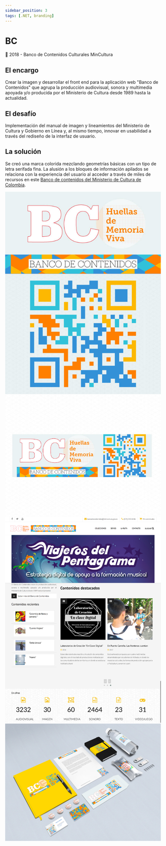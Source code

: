 ```yaml
---
sidebar_position: 3
tags: [.NET, branding]
---
```


# BC

📆 2018 - Banco de Contenidos Culturales MinCultura

## El encargo

Crear la imagen y desarrollar el front end para la aplicación web "Banco de Contenidos" que agrupa la producción audiovisual, sonora y multimedia apoyada y/o producida por el Ministerio de Cultura desde 1989 hasta la actualidad.

## El desafío

Implementación del manual de imagen y lineamientos del Ministerio de Cultura y Gobierno en Línea y, al mismo tiempo, innovar en usabilidad a través del rediseño de la interfaz de usuario.

## La solución

Se creó una marca colorida mezclando geometrías básicas con un tipo de letra serifada fina. La alusión a los bloques de información apilados se relaciona con la experiencia del usuario al acceder a través de miles de recursos en este [Banco de contenidos del Ministerio de Cultura de Colombia](https://bancodecontenidos.mincultura.gov.co/).

![UX/UI Design for BC](../../../../../docs/user-interface-design/assets/bc-qr.jpg)
![UX/UI Design for BC](../../../../../docs/user-interface-design/assets/bc-brand.jpg)
![UX/UI Design for BC](../../../../../docs/user-interface-design/assets/bc-home.png)
![UX/UI Design for BC](../../../../../docs/user-interface-design/assets/bc-pop.jpg)
